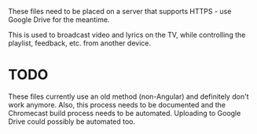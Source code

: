 These files need to be placed on a server that supports HTTPS - use Google Drive for the meantime.

This is used to broadcast video and lyrics on the TV, while controlling the playlist, feedback, etc. from another device.

# TODO
These files currently use an old method (non-Angular) and definitely don't work anymore. Also, this process needs to be documented and the Chromecast build process needs to be automated. Uploading to Google Drive could possibly be automated too.